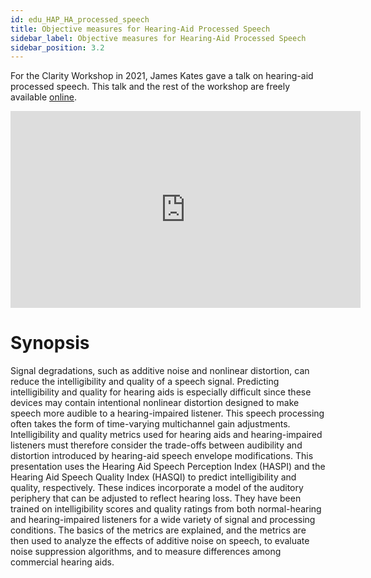 ```yaml
---
id: edu_HAP_HA_processed_speech
title: Objective measures for Hearing-Aid Processed Speech
sidebar_label: Objective measures for Hearing-Aid Processed Speech
sidebar_position: 3.2
---
```


For the Clarity Workshop in 2021, James Kates gave a talk on hearing-aid processed speech. This talk and the rest of the workshop are freely available [online](https://www.youtube.com/playlist?list=PLNqx4n2qXsY_22KVZFoy9LxT6_ssxfSAS).

<iframe width="560" height="315" src="https://www.youtube.com/embed/hp9NT1zkGz0" title="YouTube video player" frameborder="0" allow="accelerometer; autoplay; clipboard-write; encrypted-media; gyroscope; picture-in-picture; web-share" allowfullscreen></iframe>

# Synopsis
Signal degradations, such as additive noise and nonlinear distortion, can reduce the intelligibility and quality of a speech signal. Predicting intelligibility and quality for hearing aids is especially difficult since these devices may contain intentional nonlinear distortion designed to make speech more audible to a hearing-impaired listener. This speech processing often takes the form of time-varying multichannel gain adjustments. Intelligibility and quality metrics used for hearing aids and hearing-impaired listeners must therefore consider the trade-offs between audibility and distortion introduced by hearing-aid speech envelope modifications. This presentation uses the Hearing Aid Speech Perception Index (HASPI) and the Hearing Aid Speech Quality Index (HASQI) to predict intelligibility and quality, respectively. These indices incorporate a model of the auditory periphery that can be adjusted to reflect hearing loss. They have been trained on intelligibility scores and quality ratings from both normal-hearing and hearing-impaired listeners for a wide variety of signal and processing conditions. The basics of the metrics are explained, and the metrics are then used to analyze the effects of additive noise on speech, to evaluate noise suppression algorithms, and to measure differences among commercial hearing aids.


